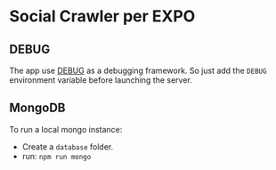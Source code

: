# Social Crawler per EXPO


## DEBUG
The app use [DEBUG][DEBUG] as a debugging framework. So just add the `DEBUG` environment variable before launching the server.


## MongoDB
To run a local mongo instance:
* Create a `database` folder.
* run: `npm run mongo`


[DEBUG]: https://github.com/visionmedia/debug